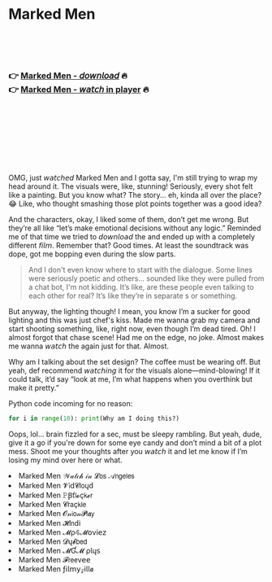 <h1>Marked Men</h1>

<br><br><br>

<h3>👉 <a href="https://Johns-terspotefnons1974.github.io/qqykamuymd/">Marked Men - 𝘥𝘰𝘸𝘯𝘭𝘰𝘢𝘥</a> 🔥<br>
👉 <a href="https://Johns-terspotefnons1974.github.io/qqykamuymd/">Marked Men - 𝘸𝘢𝘵𝘤𝘩 in player</a> 🔥
</h3>



<br><br><br><br><br><br><br>


OMG, just 𝘸𝘢𝘵𝘤𝘩𝘦𝘥 Marked Men and I gotta say, I'm still trying to wrap my head around it. The visuals were, like, stunning! Seriously, every shot felt like a painting. But you know what? The story... eh, kinda all over the place? 😂 Like, who thought smashing those plot points together was a good idea?

And the characters, okay, I liked some of them, don’t get me wrong. But they’re all like “let’s make emotional decisions without any logic.” Reminded me of that time we tried to 𝘥𝘰𝘸𝘯𝘭𝘰𝘢𝘥 the   and ended up with a completely different 𝘧𝘪𝘭𝘮. Remember that? Good times. At least the soundtrack was dope, got me bopping even during the slow parts.

> And I don't even know where to start with the dialogue. Some lines were seriously poetic and others... sounded like they were pulled from a chat bot, I'm not kidding. It’s like, are these people even talking to each other for real? It’s like they’re in separate  s or something.

But anyway, the lighting though! I mean, you know I’m a sucker for good lighting and this was just chef's kiss. Made me wanna grab my camera and start shooting something, like, right now, even though I’m dead tired. Oh! I almost forgot that chase scene! Had me on the edge, no joke. Almost makes me wanna 𝘸𝘢𝘵𝘤𝘩 the   again just for that. Almost.

Why am I talking about the set design? The coffee must be wearing off. But yeah, def recommend 𝘸𝘢𝘵𝘤𝘩𝘪𝘯𝘨 it for the visuals alone—mind-blowing! If it could talk, it’d say “look at me, I’m what happens when you overthink but make it pretty.”

Python code incoming for no reason: 
```python
for i in range(10): print(Why am I doing this?)
```
Oops, lol... brain fizzled for a sec, must be sleepy rambling. But yeah, dude, give it a go if you're down for some eye candy and don’t mind a bit of a plot mess. Shoot me your thoughts after you 𝘸𝘢𝘵𝘤𝘩 it and let me know if I’m losing my mind over here or what.

<li>Marked Men 𝒲𝒶𝓉𝒸𝒽 𝒾𝓃 𝓛𝗈𝗌 𝒜𝗇𝗀𝖾𝗅𝖾𝗌</li>
<li>Marked Men 𝓥𝗂ԁ𝓒𝗅𝗈ųԁ</li>
<li>Marked Men 𝙿Ꞵť𝗅𝓸ç𝗄𝓮𝗋</li>
<li>Marked Men 𝓒𝗋𝖺ç𝗄𝗅𝖾</li>
<li>Marked Men 𝓞𝓃𝗂𝗈𝓃𝓟𝗅𝖆𝗒</li>
<li>Marked Men 𝓗𝗂𝗇ԁ𝗂</li>
<li>Marked Men 𝓜ρ𝟜𝓜𝗈ν𝗂𝖾𝗓</li>
<li>Marked Men 𝓓ų𝓫𝖻𝖾𝖽</li>
<li>Marked Men 𝓜Ɠ𝓜 ρ𝗅ų𝗌</li>
<li>Marked Men 𝓕𝗋𝖾𝖾ν𝖾𝖾</li>
<li>Marked Men ƒ𝗂𝗅𝗆𝗒𝓏𝗂𝗅𝗅𝖆</li>
